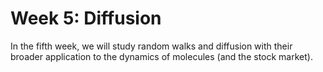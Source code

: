 Week 5: Diffusion
=======================

In the fifth week, we will study random walks and diffusion with their broader application to the dynamics of molecules (and the stock market).

